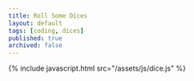 ```yaml
---
title: Roll Some Dices
layout: default
tags: [coding, dices]
published: true
archived: false
---
```


{% include javascript.html src="/assets/js/dice.js" %}
